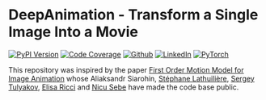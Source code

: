 # DeepAnimation - Transform a Single Image Into a Movie

[![PyPI Version](https://img.shields.io/badge/Version-0.0.1-3775A9?style=plastic&logo=PyPi)](https://pypi.org/project/pylearn/)
[![Code Coverage](https://img.shields.io/badge/CodeCoverage-99p-F01F7A?style=plastic&logo=CodeCov)](https://github.com/social-learning/deepfake-animation)
[![Github](https://img.shields.io/badge/GitHub-deepanimation-181717?style=plastic&logo=GitHub)](https://github.com/social-learning/deepfake-animation)
[![LinkedIn](https://img.shields.io/badge/LinkedIn-CodeForAll-0077B5?style=plastic&logo=LinkedIn)](https://www.linkedin.com/company/codeforall/)
[![PyTorch](https://img.shields.io/badge/PyTorch-1.6.0-EE4C2C?style=plastic&logo=PyTorch)](https://pytorch.org/)

This repository was inspired by the paper [First Order Motion Model for Image Animation](https://papers.nips.cc/paper/8935-first-order-motion-model-for-image-animation) whose Aliaksandr Siarohin, [Stéphane Lathuilière](http://stelat.eu), [Sergey Tulyakov](http://stulyakov.com), [Elisa Ricci](http://elisaricci.eu/) and [Nicu Sebe](http://disi.unitn.it/~sebe/) have made the code base public. 